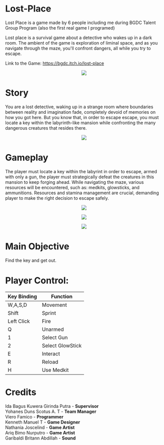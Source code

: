 # Lost-Place
Lost Place is a game made by 6 people including me during BGDC Talent Group Program (also the first real game I programed) <br>

Lost place is a survival game about a detective who wakes up in a dark room. The ambient of the game is exploration of liminal space, and as you navigate through the maze, you'll confront dangers, all while you try to escape. <br>

Link to the Game: https://bgdc.itch.io/lost-place

<p align="center" width="100%">
<img src="https://github.com/VieroFamico/Lost-Place/assets/145670324/da56175a-c46c-426a-b13c-269151ff3ed7">
</p>

# Story
You are a lost detective, waking up in a strange room where boundaries between reality and imagination fade, completely devoid of memories on how you got here. But you know that, in order to escape escape, you must locate a key within the labyrinth-like mansion while confronting the many dangerous creatures that resides there.

<p align="center" width="100%">
<img src="https://github.com/VieroFamico/Lost-Place/assets/145670324/81d2b78f-0871-42f4-9b13-61e885078cbc">
</p>

# Gameplay 
The player must locate a key within the labyrint in order to escape, armed with only a gun, the player must strategically defeat the creatures in this mansion to keep forging ahead.  While navigating the maze, various resources will be encountered, such as: medkits, glowsticks, and ammunitions. Resources and stamina management are crucial, demanding player to make the right decision to escape safely. 

<p align="center" width="100%">
<img src="https://github.com/VieroFamico/Lost-Place/assets/145670324/7c229a45-7858-479c-ba67-1b03c1e487e7">
</p>

<p align="center" width="100%">
<img src="https://github.com/VieroFamico/Lost-Place/assets/145670324/9bbbbae5-d936-49f8-af31-3d828f998cf1">
</p>

<p align="center" width="100%">
<img src="https://github.com/VieroFamico/Lost-Place/assets/145670324/aeda58cb-dcd3-45d3-90c6-453b00e015dd">
</p>

# Main Objective 
Find the key and get out.

# Player Control:
| Key Binding       | Function          |
| ----------------- | ----------------- |
| W,A,S,D           | Movement          |
| Shift             | Sprint            |
| Left Click        | Fire              |
| Q                 | Unarmed           |
| 1                 | Select Gun        |
| 2                 | Select GlowStick  |
| E                 | Interact          |
| R                 | Reload            |
| H                 | Use Medkit        |

# Credits 
Ida Bagus Kuwera Girinda Putra - **Supervisor** <br>
Yohanes Duns Scotus A. T - **Team Manager** <br>
Viero Famico - **Programmer** <br>
Kenneth Manuel T - **Game Designer** <br>
Nathania Joscelind - **Game Artist** <br>
Ariq Bimo Nurputro - **Game Artist** <br>
Garibaldi Britann Abdillah - **Sound** <br>
